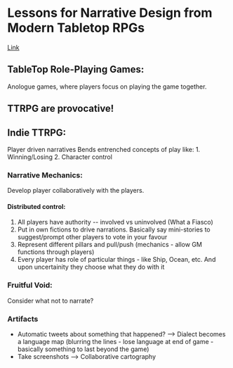 # Lessons for Narrative Design from Modern Tabletop RPGs
[Link](https://www.youtube.com/watch?v=XodIFnxCcPQ)

## TableTop Role-Playing Games:
Anologue games, where players focus on playing the game together.

## TTRPG are provocative!

## Indie TTRPG:
Player driven narratives
Bends entrenched concepts of play like:
	1. Winning/Losing
	2. Character control

### Narrative Mechanics:
Develop player collaboratively with the players.


#### Distributed control:

1. All players have authority -- involved vs uninvolved (What a Fiasco)
2. Put in own fictions to drive narrations. Basically say mini-stories to suggest/prompt other players to vote in your favour
3. Represent different pillars and pull/push (mechanics - allow GM functions through players)
4. Every player has role of particular things - like Ship, Ocean, etc. And upon uncertainity they choose what they do with it

### Fruitful Void:
Consider what not to narrate?

### Artifacts
- Automatic tweets about something that happened? --> Dialect becomes a language map (blurring the lines - lose language at end of game - basically something to last beyond the game)
- Take screenshots --> Collaborative cartography



